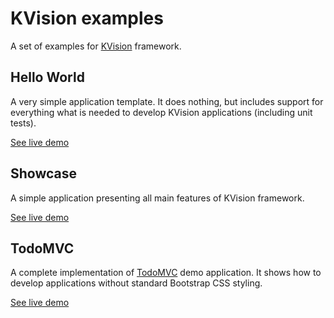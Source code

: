 # KVision examples

A set of examples for [KVision](https://github.com/rjaros/kvision) framework.

## Hello World

A very simple application template. It does nothing, but includes support for everything what is needed 
to develop KVision applications (including unit tests).

[See live demo](https://rjaros.github.io/kvision-examples/helloworld/)

## Showcase

A simple application presenting all main features of KVision framework.

[See live demo](https://rjaros.github.io/kvision-examples/showcase/)

## TodoMVC

A complete implementation of [TodoMVC](http://todomvc.com/) demo application. It shows how to develop applications without
standard Bootstrap CSS styling.

[See live demo](https://rjaros.github.io/kvision-examples/todomvc/)
